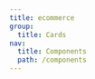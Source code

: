 ```yaml
---
title: ecommerce
group:
  title: Cards
nav:
  title: Components
  path: /components
---
```


<code src="./demo.tsx"></code>
